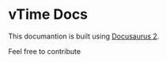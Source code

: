 # vTime Docs

This documantion is built using [Docusaurus 2](https://docusaurus.io/).

Feel free to contribute
